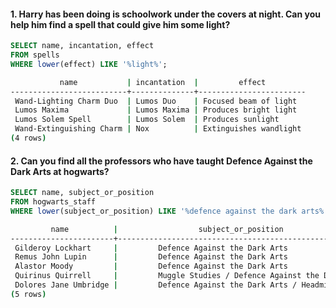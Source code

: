 #### 1. Harry has been doing is schoolwork under the covers at night. Can you help him find a spell that could give him some light? 

```sql 
SELECT name, incantation, effect
FROM spells
WHERE lower(effect) LIKE '%light%';
```

```sh 
           name           | incantation  |         effect
--------------------------+--------------+------------------------
 Wand-Lighting Charm Duo  | Lumos Duo    | Focused beam of light
 Lumos Maxima             | Lumos Maxima | Produces bright light
 Lumos Solem Spell        | Lumos Solem  | Produces sunlight
 Wand-Extinguishing Charm | Nox          | Extinguishes wandlight
(4 rows)
```
#### 2. Can you find all the professors who have taught Defence Against the Dark Arts at hogwarts?

```sql 
SELECT name, subject_or_position
FROM hogwarts_staff
WHERE lower(subject_or_position) LIKE '%defence against the dark arts%';
```

```sh 
         name          |                  subject_or_position
-----------------------+--------------------------------------------------------
 Gilderoy Lockhart     |         Defence Against the Dark Arts
 Remus John Lupin      |         Defence Against the Dark Arts
 Alastor Moody         |         Defence Against the Dark Arts
 Quirinus Quirrell     |         Muggle Studies / Defence Against the Dark Arts
 Dolores Jane Umbridge |         Defence Against the Dark Arts / Headmistress
(5 rows)

```